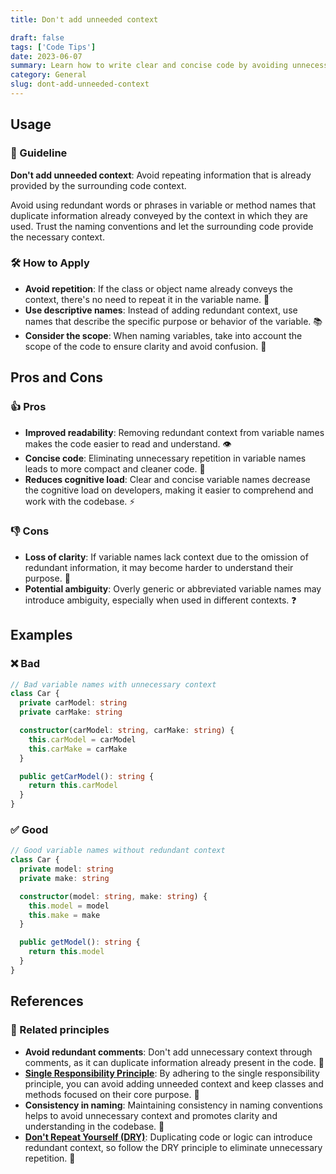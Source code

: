 ```yaml
---
title: Don't add unneeded context

draft: false
tags: ['Code Tips']
date: 2023-06-07
summary: Learn how to write clear and concise code by avoiding unnecessary repetition of context in variable names. Enhance code readability and maintainability.
category: General
slug: dont-add-unneeded-context
---
```


## Usage

### 📝 Guideline

**Don't add unneeded context**: Avoid repeating information that is already provided by the surrounding code context.

Avoid using redundant words or phrases in variable or method names that duplicate information already conveyed by the context in which they are used. Trust the naming conventions and let the surrounding code provide the necessary context.

### 🛠️ How to Apply

- **Avoid repetition**: If the class or object name already conveys the context, there's no need to repeat it in the variable name. 🔄
- **Use descriptive names**: Instead of adding redundant context, use names that describe the specific purpose or behavior of the variable. 📚
- **Consider the scope**: When naming variables, take into account the scope of the code to ensure clarity and avoid confusion. 🎯

## Pros and Cons

### 👍 Pros

- **Improved readability**: Removing redundant context from variable names makes the code easier to read and understand. 👁️
- **Concise code**: Eliminating unnecessary repetition in variable names leads to more compact and cleaner code. 🧹
- **Reduces cognitive load**: Clear and concise variable names decrease the cognitive load on developers, making it easier to comprehend and work with the codebase. ⚡

### 👎 Cons

- **Loss of clarity**: If variable names lack context due to the omission of redundant information, it may become harder to understand their purpose. 🤔
- **Potential ambiguity**: Overly generic or abbreviated variable names may introduce ambiguity, especially when used in different contexts. ❓

## Examples

### ❌ Bad

```typescript
// Bad variable names with unnecessary context
class Car {
  private carModel: string
  private carMake: string

  constructor(carModel: string, carMake: string) {
    this.carModel = carModel
    this.carMake = carMake
  }

  public getCarModel(): string {
    return this.carModel
  }
}
```

### ✅ Good

```typescript
// Good variable names without redundant context
class Car {
  private model: string
  private make: string

  constructor(model: string, make: string) {
    this.model = model
    this.make = make
  }

  public getModel(): string {
    return this.model
  }
}
```

## References

### 🔀 Related principles

- **Avoid redundant comments**: Don't add unnecessary context through comments, as it can duplicate information already present in the code. 💬
- [**Single Responsibility Principle**](/blog/single-responsibility-principle-srp): By adhering to the single responsibility principle, you can avoid adding unneeded context and keep classes and methods focused on their core purpose. 🎯
- **Consistency in naming**: Maintaining consistency in naming conventions helps to avoid unnecessary context and promotes clarity and understanding in the codebase. 🔄
- [**Don't Repeat Yourself (DRY)**](/blog/dont-repeat-yourself-dry): Duplicating code or logic can introduce redundant context, so follow the DRY principle to eliminate unnecessary repetition. 🚱
